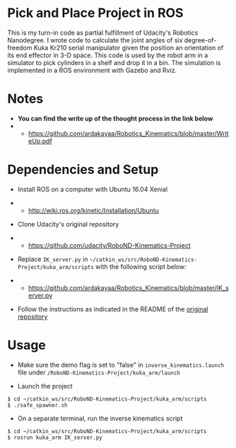 # Pick and Place Project in ROS

This is my turn-in code as partial fulfillment of Udacity's Robotics Nanodegree. 
I wrote code to calculate the joint angles of six degree-of-freedom Kuka Kr210 serial manipulator given the position an orientation of its end effector in 3-D space. This code is used by the robot arm in a simulator to pick cylinders in a shelf 
and drop it in a bin. The simulation is implemented in a ROS environment with Gazebo and Rviz. 

# Notes

- **You can find the write up of the thought process in the link below**
- - https://github.com/ardakayaa/Robotics_Kinematics/blob/master/WriteUp.pdf

# Dependencies and Setup

- Install ROS on a computer with Ubuntu 16.04 Xenial
- - http://wiki.ros.org/kinetic/Installation/Ubuntu

- Clone Udacity's original repository
- - https://github.com/udacity/RoboND-Kinematics-Project

- Replace `IK_server.py` in `~/catkin_ws/src/RoboND-Kinematics-Project/kuka_arm/scripts` with the following script below:
- - https://github.com/ardakayaa/Robotics_Kinematics/blob/master/IK_server.py

- Follow the instructions as indicated in the README of the [original repository](https://github.com/udacity/RoboND-Kinematics-Project)


# Usage

- Make sure the demo flag is set to "false" in `inverse_kinematics.launch` file under `/RoboND-Kinematics-Project/kuka_arm/launch`

- Launch the project 
```
$ cd ~/catkin_ws/src/RoboND-Kinematics-Project/kuka_arm/scripts
$ ./safe_spawner.sh  
```

- On a separate terminal, run the inverse kinematics script
```
$ cd ~/catkin_ws/src/RoboND-Kinematics-Project/kuka_arm/scripts
$ rosrun kuka_arm IK_server.py
```

